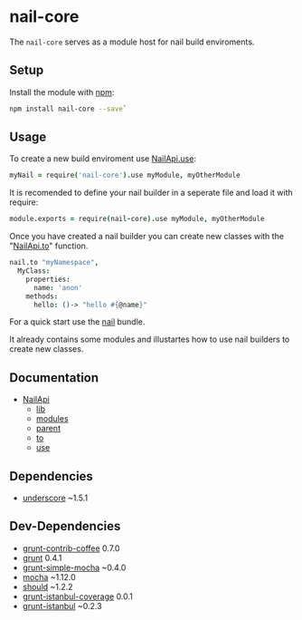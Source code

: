 
[nail]: https://github.com/noptic/nail
[npm]: https://github.com/noptic/nail
[grunt]: http://gruntjs.com/
[grunt-coffeelint]: https://github.com/vojtajina/grunt-coffeelint
[grunt-contrib-coffee]: https://github.com/gruntjs/grunt-contrib-coffee
[grunt-contrib-concat]: https://github.com/gruntjs/grunt-contrib-concat
[grunt-contrib-nodeunit]: https://github.com/gruntjs/grunt-contrib-nodeunit
[grunt-istanbul]: https://github.com/taichi/grunt-istanbul
[grunt-istanbul-coverage]: https://github.com/daniellmb/grunt-istanbul-coverage
[grunt-jscoverage]: https://github.com/andrewkeig/grunt-jscoverage
[grunt-mocha-cov]: https://github.com/mmoulton/grunt-mocha-cov
[grunt-simple-mocha]: https://github.com/yaymukund/grunt-simple-mocha
[js-yaml]: https://github.com/nodeca/js-yaml
[mocha]: https://npmjs.org/package/mocha
[should]: https://github.com/visionmedia/should.js
[underscore]: http://underscorejs.org

[NailApi]: ./docs/NailApi.coffee.md
[NailApi.lib]: ./docs/NailApi.lib.coffee.md
[NailApi.parent]: ./docs/NailApi.parent.coffee.md
[NailApi.use]: ./docs/NailApi.use.coffee.md
[NailApi.to]: ./docs/NailApi.to.coffee.md
[NailApi.modules]: ./docs/NailApi.modules.coffee.md
nail-core
=========
The `nail-core` serves as a module host for nail build enviroments.

Setup
-----
Install the module with [npm]:

```bash
npm install nail-core --save`
```

Usage
-----
To create a new build enviroment use [NailApi.use]:

```coffee
myNail = require('nail-core').use myModule, myOtherModule
```

It is recomended to define your nail builder in a seperate file and load it
with require:

```coffee
module.exports = require(nail-core).use myModule, myOtherModule
```

Once you have created a nail builder you can create new classes with the "[NailApi.to]"
function.

```coffee
nail.to "myNamespace",
  MyClass:
    properties:
      name: 'anon'
    methods:
      hello: ()-> "hello #{@name}"
```

For a quick start use the [nail] bundle.

It already contains some modules and illustartes how to use nail builders
to create new classes.

Documentation
-------------
- [NailApi][NailApi]
    - [lib][NailApi.lib]
    - [modules][NailApi.modules]
    - [parent][NailApi.parent]
    - [to][NailApi.to]
    - [use][NailApi.use]


Dependencies
------------
 - [underscore] ~1.5.1


Dev-Dependencies
----------------
 - [grunt-contrib-coffee] 0.7.0
 - [grunt] 0.4.1
 - [grunt-simple-mocha] ~0.4.0
 - [mocha] ~1.12.0
 - [should] ~1.2.2
 - [grunt-istanbul-coverage] 0.0.1
 - [grunt-istanbul] ~0.2.3
